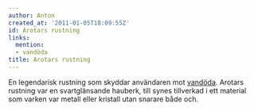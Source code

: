 ```yaml
---
author: Anton
created_at: '2011-01-05T18:09:55Z'
id: Arotars rustning
links:
  mention:
  - vandöda
title: Arotars rustning
---
```


En legendarisk rustning som skyddar användaren mot [vandöda]. Arotars rustning var en svartglänsande
hauberk, till synes tillverkad i ett material som varken var metall eller kristall utan snarare både
och.

  [vandöda]: vandöda
